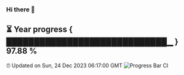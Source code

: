 ### Hi there 👋
⏳ Year progress { █████████████████████████████▁ } 97.88 %
---
⏰ Updated on Sun, 24 Dec 2023 06:17:00 GMT
![Progress Bar CI](https://github.com/liununu/liununu/workflows/Progress%20Bar%20CI/badge.svg)
